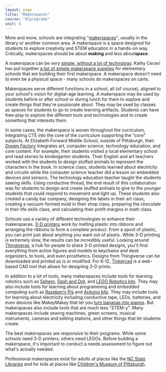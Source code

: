 ```yaml
---
layout: page
title: "Makerspaces"
course: "dlprograms"
unit: 4
---
```

More and more, schools are integrating "[makerspaces][1]", usually in the library or another common area. A makerspace is a space designed for students to explore creativity and STEM education in a hands-on way. Critically, makerspaces should be about **making** and less about**space**. 

A makerspace can be very [simple, without a lot of technology][2]. Kathy Ceceri has put together [a list of simple makerspace supplies][3] for elementary schools that are building their first makerspace. A makerspace doesn't need to even be a physical space - many schools do makerspaces on carts. 

Makerspaces serve different functions in a school, all (of course), aligned to your school's vision for digital-age learning. A makerspace may be used by students before or after school or during lunch for them to explore and create things that they're passionate about. They may be used by classes as spaces for students to go to create learning artifacts. Students can have free-play to explore the different tools and technologies and to create something that interests them. 

In some cases, the makerspace is woven throughout the curriculum, integrating CTE into the core of the curriculum supporting the "core" subjects. At Elizabeth Forward Middle School, outside of Pittsburgh, their [_Dream Factory_][4] integrates art, computer science, technology education, and core content. For example, their students visited a local elementary school and read stories to kindergarten students. Their English and art teachers worked with the students to design stuffed animals to represent the characters in the book. In science class, students learned about electricity and circuits while the computer science teacher did a lesson on embedded devices and sensors. The technology education teacher taught the students sewing skills. Using conductive thread, the end result of this collaboration was for students to design and create stuffed animals to give to the younger students that could respond to movement and light up. These students also created a candy bar company, designing the labels in their art class, creating a vacuum-formed mold in their shop class, preparing the chocolate in their life skills class, and calculating their profit margins in math class. 

Schools use a variety of different technologies to enhance their makerspaces. [3-D printers][5] work by melting plastic into ribbons and arranging the ribbons to form a complete product. From a spool of plastic, you can print just about anything you want out of plastic. While 3-D printing is extremely slow, the results can be incredibly useful. Looking around [Thingiverse][6], a hub for people to share 3-D printed designs, you'll find everything from action figures and models to keychains and desk organizers, to tools, and even prosthetics. Designs from Thingiverse can be downloaded and printed as is or modified. For K-12, [Tinkercad][7] is a web-based CAD tool that allows for designing 3-D prints.

In addition to a lot of tools, many makerspaces include tools for learning robotics such as [Sphero][8], [Dash and Dot][9], and [LEGO Robotics kits][10]. They may also include tools for learning about programming and embedded computing such as [Raspberry Pis][11] and [Arduino kits][12]. They may include tools for learning about electricity including conductive tape, LEDs, batteries, and even devices like MakeyMakey that let you [turn bananas into pianos][13]. But makerspaces also include tools that are much less "STEM-y". Many makerspaces include sewing machines, green screens, musical instruments, cameras and editing stations, and other things that let students create.  

The best makerspaces are responsive to their programs. While some schools need 3-D printers, others need LEGOs.  Before building a makerspace, it's important to conduct a needs assessment to figure out what's actually needed.

Professional makerspaces exist for adults at places like the [NC State Libraries](https://entrepreneurship.ncsu.edu/spaces/makerspaces/) and for kids at places like [Children's Museum of Pittsburgh](https://pittsburghkids.org/exhibit/makeshop/). 

[1]:	https://makingandlearning.squarespace.com/
[2]:	https://ideas.demco.com/blog/create-amazing-low-tech-library-makerspace-easy-ideas/
[3]:	https://www.kathyceceri.com/maker-supply-list
[4]:	https://efms.efsd.net/innovation/dream-factory
[5]:	https://www.ted.com/talks/lisa_harouni_a_primer_on_3d_printing
[6]:	http://www.thingiverse.com
[7]:	https://www.tinkercad.com
[8]:	https://www.sphero.com
[9]:	https://www.makewonder.com
[10]:	https://www.lego.com/en-us/categories/robots-for-kids
[11]:	http://www.raspberrypi.org
[12]:	https://www.arduino.cc/education
[13]:	https://www.ted.com/talks/jay_silver_hack_a_banana_make_a_keyboard
